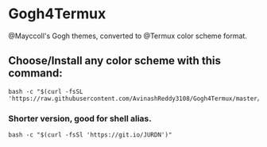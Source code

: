# Gogh4Termux
@Mayccoll's Gogh themes, converted to @Termux color scheme format.

## Choose/Install any color scheme with this command:
```shell
bash -c "$(curl -fsSL 'https://raw.githubusercontent.com/AvinashReddy3108/Gogh4Termux/master/install.sh')"
```
### Shorter version, good for shell alias.
```shell
bash -c "$(curl -fsSl 'https://git.io/JURDN')"
```
